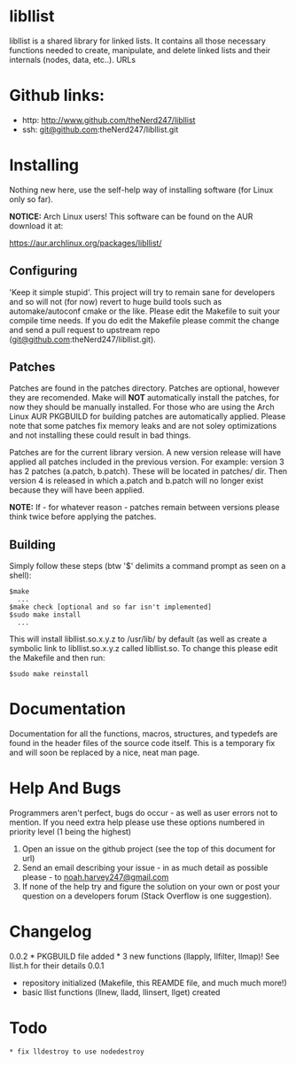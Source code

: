 libllist 
========
libllist is a shared library for linked lists. It contains all those necessary
functions needed to create, manipulate, and delete linked lists and their
internals (nodes, data, etc..).  URLs

Github links:
=============

  * http: http://www.github.com/theNerd247/libllist
  * ssh:  git@github.com:theNerd247/libllist.git

Installing
==========
Nothing new here, use the self-help way of installing software (for Linux only
so far). 

__NOTICE:__ Arch Linux users! This software can be found on the AUR download it at:

https://aur.archlinux.org/packages/libllist/

Configuring
-----------
'Keep it simple stupid'. This project will try to remain sane for developers and
so will not (for now) revert to huge build tools such as automake/autoconf cmake
or the like. Please edit the Makefile to suit your compile time needs. If you do
edit the Makefile please commit the change and send a pull request to upstream
repo (git@github.com:theNerd247/libllist.git).

Patches
-------
Patches are found in the patches directory. Patches are optional, however they are
recomended. Make will __NOT__ automatically install the patches, for now they should
be manually installed. For those who are using the Arch Linux AUR PKGBUILD for
building patches are automatically applied. Please note that some patches fix
memory leaks and are not soley optimizations and not installing these could
result in bad things.

Patches are for the current library version. A new version release will have
applied all patches included in the previous version. For example: version 3 has
2 patches (a.patch, b.patch). These will be located in patches/ dir. Then
version 4 is released in which a.patch and b.patch will no longer exist because
they will have been applied.

__NOTE:__ If - for whatever reason - patches remain between versions please
think twice before applying the patches.

Building
--------
Simply follow these steps (btw '$' delimits a command prompt as seen on a
shell): 

    $make
      ...
    $make check [optional and so far isn't implemented]
    $sudo make install
      ...

This will install libllist.so.x.y.z to /usr/lib/ by default (as well as create a
symbolic link to libllist.so.x.y.z called libllist.so. To change this please
edit the Makefile and then run: 

    $sudo make reinstall

Documentation 
=============
Documentation for all the functions, macros, structures, and typedefs are found
in the header files of the source code itself. This is a temporary fix and will
soon be replaced by a nice, neat man page.

Help And Bugs
=============
Programmers aren't perfect, bugs do occur - as well as user errors not to
mention. If you need extra help please use these options numbered in priority
level (1 being the highest) 

  1. Open an issue on the github project (see the top of this document for url)
  2. Send an email describing your issue - in as much detail as possible please
		 - to noah.harvey247@gmail.com
  3. If none of the help try and figure the solution on your own or post your
		 question on a developers forum (Stack Overflow is one suggestion).

Changelog
=========
0.0.2
	* PKGBUILD file added
	* 3 new functions (llapply, llfilter, llmap)! See llist.h for their details
0.0.1
  * repository initialized (Makefile, this REAMDE file, and much much more!)
  * basic llist functions (llnew, lladd, llinsert, llget) created

Todo
====
	* fix lldestroy to use nodedestroy

